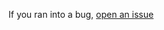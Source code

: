 If you ran into a bug, [open an issue](https://github.com/Yarnacle/WebAssign-Keypress-Submit/issues)
